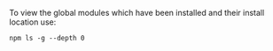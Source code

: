 To view the global modules which have been installed and their install location use:

```
npm ls -g --depth 0
```
